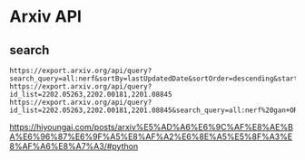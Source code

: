 # Arxiv API
## search
```
https://export.arxiv.org/api/query?search_query=all:nerf&sortBy=lastUpdatedDate&sortOrder=descending&start=0&max_results=20
https://export.arxiv.org/api/query?id_list=2202.05263,2202.00181,2201.08845
https://export.arxiv.org/api/query?id_list=2202.05263,2202.00181,2201.08845&search_query=all:nerf%20gan+OR+all:gan
```
https://hiyoungai.com/posts/arxiv%E5%AD%A6%E6%9C%AF%E8%AE%BA%E6%96%87%E6%9F%A5%E8%AF%A2%E6%8E%A5%E5%8F%A3%E8%AF%A6%E8%A7%A3/#python